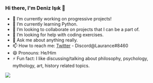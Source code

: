 ### Hi there, I'm Deniz Işık 👋

- 🔭 I’m currently working on progressive projects!
- 🌱 I’m currently learning Python.
- 👯 I’m looking to collaborate on projects that I can be a part of.
- 🤔 I’m looking for help with coding exercises.
- 💬 Ask me about anything really.
- 📫 How to reach me: [Twitter](https://twitter.com/_laurance18_) - Discord@Laurance#8460
- 😄 Pronouns: He/Him
- ⚡ Fun fact: I like discussing/talking about philosophy, psychology, mythology, art, history related topics.

<img src="https://github-readme-stats.vercel.app/api?username=laurance18&count_private=true&show_icons=true&theme=tokyonight&cache_seconds=1800">
